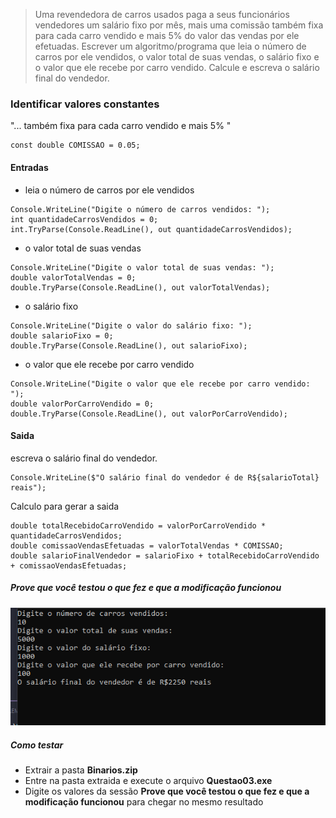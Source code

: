 > Uma revendedora de carros usados paga a seus funcionários vendedores um salário fixo por mês, mais uma comissão também fixa para cada carro vendido e mais 5% do valor das vendas por ele efetuadas. Escrever um algoritmo/programa que leia o número de carros por ele vendidos, o valor total de suas vendas, o salário fixo e o valor que ele recebe por carro vendido. Calcule e escreva o salário final do vendedor.


### Identificar valores constantes
"... também fixa para cada carro vendido e mais 5% "
```
const double COMISSAO = 0.05;
```

#### Entradas

- leia o número de carros por ele vendidos
```
Console.WriteLine("Digite o número de carros vendidos: ");
int quantidadeCarrosVendidos = 0;
int.TryParse(Console.ReadLine(), out quantidadeCarrosVendidos);
```

- o valor total de suas vendas
```
Console.WriteLine("Digite o valor total de suas vendas: ");
double valorTotalVendas = 0;
double.TryParse(Console.ReadLine(), out valorTotalVendas);
```
- o salário fixo
```
Console.WriteLine("Digite o valor do salário fixo: ");
double salarioFixo = 0;
double.TryParse(Console.ReadLine(), out salarioFixo);
```
- o valor que ele recebe por carro vendido
```
Console.WriteLine("Digite o valor que ele recebe por carro vendido: ");
double valorPorCarroVendido = 0;
double.TryParse(Console.ReadLine(), out valorPorCarroVendido);
```

#### Saida

escreva o salário final do vendedor.
```
Console.WriteLine($"O salário final do vendedor é de R${salarioTotal} reais");
```

Calculo para gerar a saida
```
double totalRecebidoCarroVendido = valorPorCarroVendido * quantidadeCarrosVendidos;
double comissaoVendasEfetuadas = valorTotalVendas * COMISSAO;
double salarioFinalVendedor = salarioFixo + totalRecebidoCarroVendido + comissaoVendasEfetuadas;
```

##### Prove que você testou o que fez e que a modificação funcionou

<div align="center">
  <img src="./img01.png">
</div>

##### Como testar

- Extrair a pasta <strong>Binarios.zip</strong>
- Entre na pasta extraida e execute o arquivo <strong>Questao03.exe</strong>
- Digite os valores da sessão <strong>Prove que você testou o que fez e que a modificação funcionou</strong> para chegar no mesmo resultado


